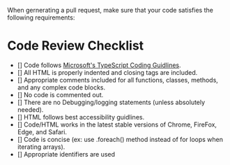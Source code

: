When gernerating a pull request, make sure that your 
code satisfies the following requirements: 

# Code Review Checklist

- [] Code follows [Microsoft's TypeScript Coding Guidlines](https://github.com/Microsoft/TypeScript/wiki/Coding-guidelines).
- [] All HTML is properly indented and closing tags are included.
- [] Appropriate comments included for all functions, classes, methods, and any complex code blocks.
- [] No code is commented out. 
- [] There are no Debugging/logging statements (unless absolutely needed).
- [] HTML follows best accessibility guidlines.
- [] Code/HTML works in the latest stable versions of Chrome, FireFox, Edge, and Safari.
- [] Code is concise (ex: use .foreach() method instead of for loops when iterating arrays).
- [] Appropriate identifiers are used
